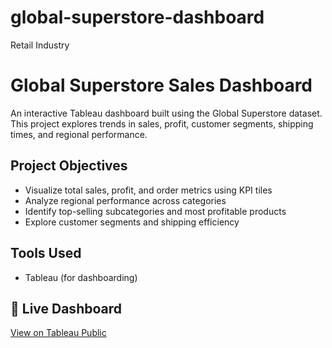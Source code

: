 # global-superstore-dashboard
Retail Industry 
# Global Superstore Sales Dashboard

An interactive Tableau dashboard built using the Global Superstore dataset. 
This project explores trends in sales, profit, customer segments, shipping times, and regional performance.

## Project Objectives
- Visualize total sales, profit, and order metrics using KPI tiles
- Analyze regional performance across categories
- Identify top-selling subcategories and most profitable products
- Explore customer segments and shipping efficiency

## Tools Used
- Tableau (for dashboarding)

## 🔗 Live Dashboard

[ View on Tableau Public](https://public.tableau.com/app/profile/lasya.bodapati/viz/SuperStoreDataViz_17442481620140/Dashboard1)

